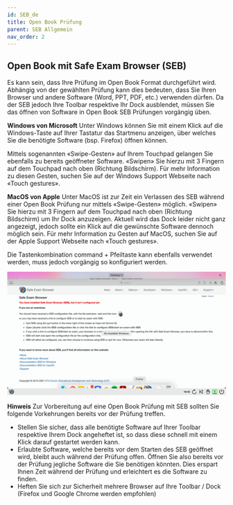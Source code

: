```yaml
---
id: SEB_de
title: Open Book Prüfung
parent: SEB Allgemein
nav_order: 2
---
```


## Open Book mit Safe Exam Browser (SEB)
Es kann sein, dass Ihre Prüfung im Open Book Format durchgeführt wird. Abhängig von der gewählten Prüfung kann dies bedeuten, dass Sie Ihren Browser und andere Software (Word, PPT, PDF, etc.) verwenden dürfen. Da der SEB jedoch Ihre Toolbar respektive Ihr Dock ausblendet, müssen Sie das öffnen von Software in Open Book SEB Prüfungen vorgängig üben.

**Windows von Microsoft**
Unter Windows können Sie mit einem Klick auf die Windows-Taste auf Ihrer Tastatur das Startmenu anzeigen, über welches Sie die benötigte Software (bsp. Firefox) öffnen können.

Mittels sogenannten «Swipe-Gesten» auf Ihrem Touchpad gelangen Sie ebenfalls zu bereits geöffneter Software. «Swipen» Sie hierzu mit 3 Fingern auf dem Touchpad nach oben (Richtung Bildschirm). Für mehr Information zu diesen Gesten, suchen Sie auf der Windows Support Webseite nach «Touch gestures».

**MacOS von Apple**
Unter MacOS ist zur Zeit ein Verlassen des SEB während einer Open Book Prüfung nur mittels «Swipe-Gesten» möglich. «Swipen» Sie hierzu mit 3 Fingern auf dem Touchpad nach oben (Richtung Bildschirm) um Ihr Dock anzuzeigen. Aktuell wird das Dock leider nicht ganz angezeigt, jedoch sollte ein Klick auf die gewünschte Software dennoch möglich sein. Für mehr Information zu Gesten auf MacOS, suchen Sie auf der Apple Support Webseite nach «Touch gestures».

Die Tastenkombination command + Pfeiltaste kann ebenfalls verwendet werden, muss jedoch vorgängig so konfiguriert werden.

[![icons-openbook_dock](assets/openbook_dock.jpg)](assets/openbook_dock.jpg)

**Hinweis**
Zur Vorbereitung auf eine Open Book Prüfung mit SEB sollten Sie folgende Vorkehrungen bereits vor der Prüfung treffen.
* Stellen Sie sicher, dass alle benötigte Software auf Ihrer Toolbar respektive Ihrem Dock angeheftet ist, so dass diese schnell mit einem Klick darauf gestartet werden kann.
* Erlaubte Software, welche bereits vor dem Starten des SEB geöffnet wird, bleibt auch während der Prüfung offen. Öffnen Sie also bereits vor der Prüfung jegliche Software die Sie benötigen könnten. Dies erspart Ihnen Zeit während der Prüfung und erleichtert es die Software zu finden.
* Heften Sie sich zur Sicherheit mehrere Browser auf Ihre Toolbar / Dock (Firefox und Google Chrome werden empfohlen)
